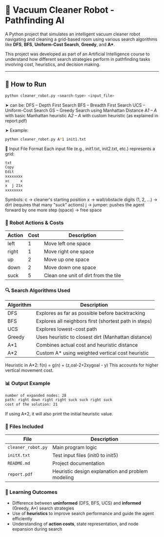 # 🧹 Vacuum Cleaner Robot - Pathfinding AI

A Python project that simulates an intelligent vacuum cleaner robot navigating and cleaning a grid-based room using various search algorithms like **DFS**, **BFS**, **Uniform-Cost Search**, **Greedy**, and **A\***.

This project was developed as part of an Artificial Intelligence course to understand how different search strategies perform in pathfinding tasks involving cost, heuristics, and decision making.

---

## 🔧 How to Run

```bash
python cleaner_robot.py <search-type> <input_file>

```

➤ <search-type> can be:
DFS – Depth First Search
BFS – Breadth First Search
UCS – Uniform-Cost Search
GS – Greedy Search using Manhattan Distance
A*1 – A* with basic Manhattan heuristic
A*2 – A* with custom heuristic (as explained in report.pdf)

➤ Example:
```bash
python cleaner_robot.py A*1 init1.txt
```
📁 Input File Format
Each input file (e.g., init1.txt, init2.txt, etc.) represents a grid:

```bash
txt
Copy
Edit
xxxxxxxx
xc     x
x  j 21x
xxxxxxxx
```

Symbols:
c → cleaner's starting position
x → wall/obstacle
digits (1, 2, ...) → dirt (requires that many "suck" actions)
j → jumper: pushes the agent forward by one more step
(space) → free space

### 🤖 Robot Actions & Costs

| Action | Cost | Description                         |
|--------|------|-------------------------------------|
| left   | 1    | Move left one space                 |
| right  | 1    | Move right one space                |
| up     | 2    | Move up one space                   |
| down   | 2    | Move down one space                 |
| suck   | 5    | Clean one unit of dirt from the tile |

### 🔍 Search Algorithms Used

| Algorithm | Description                                             |
|-----------|---------------------------------------------------------|
| DFS       | Explores as far as possible before backtracking         |
| BFS       | Explores all neighbors first (shortest path in steps)   |
| UCS       | Explores lowest-cost path                               |
| Greedy    | Uses heuristic to closest dirt (Manhattan distance)     |
| A*1       | Combines actual cost and heuristic distance             |
| A*2       | Custom A* using weighted vertical cost heuristic        |

Heuristic in A*2:
f(n) = g(n) + (z,oal-2+2xygoal - y)
This accounts for higher vertical movement cost.

###  📊 Output Example
```bash
number of expanded nodes: 28  
path: right down right right suck suck right suck  
cost of the solution: 21  
```
If using A*2, it will also print the initial heuristic value.

### 📎 Files Included

| File              | Description                                             |
|-------------------|---------------------------------------------------------|
| `cleaner_robot.py`| Main program logic                                      |
| `initX.txt`       | Test input files (init0 to init5)                       |
| `README.md`       | Project documentation                                   |
| `report.pdf`      | Heuristic design explanation and problem modeling       |

### 🧠 Learning Outcomes

- Difference between **uninformed** (DFS, BFS, UCS) and **informed** (Greedy, A*) search strategies
- Use of **heuristics** to improve search performance and guide the agent efficiently
- Understanding of **action costs**, state representation, and node expansion during search


